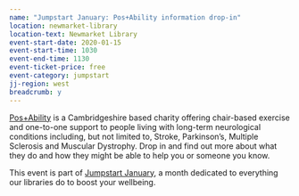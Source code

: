 ```yaml
---
name: "Jumpstart January: Pos+Ability information drop-in"
location: newmarket-library
location-text: Newmarket Library
event-start-date: 2020-01-15
event-start-time: 1030
event-end-time: 1130
event-ticket-price: free
event-category: jumpstart
jj-region: west
breadcrumb: y
---
```


[Pos+Ability](https://posability3.wordpress.com/) is a Cambridgeshire based charity offering chair-based exercise and one-to-one support to people living with long-term neurological conditions including, but not limited to, Stroke, Parkinson’s, Multiple Sclerosis and Muscular Dystrophy. Drop in and find out more about what they do and how they might be able to help you or someone you know.

This event is part of [Jumpstart January](/jumpstart-january/), a month dedicated to everything our libraries do to boost your wellbeing.
